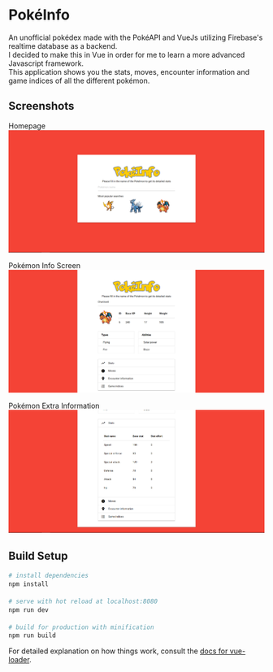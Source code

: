 # PokéInfo
An unofficial pokédex made with the PokéAPI and VueJs utilizing Firebase's realtime database as a backend.  
I decided to make this in Vue in order for me to learn a more advanced Javascript framework.  
This application shows you the stats, moves, encounter information and game indices of all the different pokémon.  

## Screenshots
Homepage
![PokéInfo homepage](images/home.png)  

Pokémon Info Screen  
![Pokémon information](images/pokemon_info_screen.png)  

Pokémon Extra Information  
![Pokémon extra information](images/pokemon_extra_information.png)  

## Build Setup
``` bash
# install dependencies
npm install

# serve with hot reload at localhost:8080
npm run dev

# build for production with minification
npm run build
```

For detailed explanation on how things work, consult the [docs for vue-loader](http://vuejs.github.io/vue-loader).
